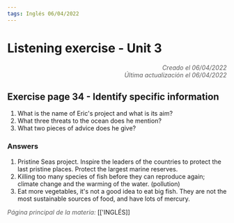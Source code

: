 ```yaml
---
tags: Inglés 06/04/2022
---
```


# Listening exercise - Unit 3
<div style="text-align: right; opacity: 0.7; font-style: italic;">Creado el 06/04/2022</div>
<div style="text-align: right; opacity: 0.7; font-style: italic;">Última actualización el 06/04/2022</div>

## Exercise page 34 - Identify specific information

1. What is the name of Eric's project and what is its aim?
2. What three threats to the ocean does he mention?
3. What two pieces of advice does he give?

### Answers

1. Pristine Seas project. Inspire the leaders of the countries to protect the last pristine places. Protect the largest marine reserves.
2. Killing too many species of fish before they can reproduce again; climate change and the warming of the water. (pollution)
3. Eat more vegetables, it's not a good idea to eat big fish. They are not the most sustainable sources of food, and have lots of mercury.

<span style="opacity: 0.7; font-style: italic;">Página principal de la materia:</span> [['INGLÉS]]